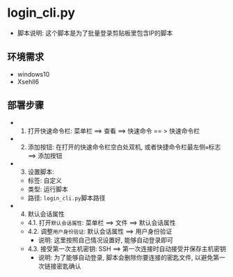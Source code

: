 # login_cli.py
- 脚本说明: 这个脚本是为了批量登录剪贴板里包含IP的脚本
## 环境需求
- windows10
- Xsehll6
## 部署步骤
- 1. 打开快速命令栏: 菜单栏 ==> 查看 ==> 快速命令 == > 快速命令栏
- 2. 添加按钮: 在打开的快速命令栏空白处双机, 或者快捷命令栏最左侧`≡`标志 ==> 添加按钮
- 3. 设置脚本: 
  - 标签: 自定义
  - 类型: 运行脚本
  - 路径: `login_cli.py`脚本路径
- 4. 默认会话属性
  - 4.1. 打开`默认会话属性`: 菜单栏 ==> 文件 ==> 默认会话属性
  - 4.2. 调整`用户身份验证`: 默认会话属性 ==> 用户身份验证
    - 说明: 这里按照自己情况设置好, 能够自动登录即可
  - 4.3. 接受第一次主机密钥: SSH ==> 第一次连接时自动接受并保存主机密钥
    - 说明: 为了能够自动登录, 脚本会删除你要连接的密匙文件, 以避免第一次链接密匙确认


